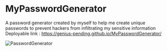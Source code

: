 # MyPasswordGenerator
A password generator created by myself to help me create unique passwords to prevent hackers from infiltrating my sensitive information 
Deployable link : https://genius-pending.github.io/MyPasswordGenerator/


![PasswordGenerator](https://user-images.githubusercontent.com/67982777/95684627-d47ac300-0bea-11eb-83a5-6f474083e9b4.png)


